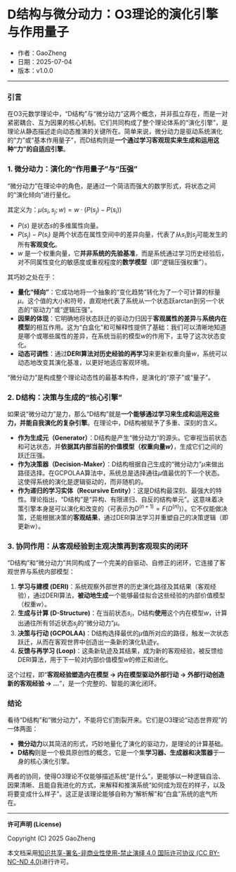 # **D结构与微分动力：O3理论的演化引擎与作用量子**

- 作者：GaoZheng
- 日期：2025-07-04
- 版本：v1.0.0

---

### 引言

在O3元数学理论中，“D结构”与“微分动力”这两个概念，并非孤立存在，而是一对紧密耦合、互为因果的核心机制。它们共同构成了整个理论体系的“演化引擎”，是理论从静态描述走向动态推演的关键所在。简单来说，微分动力是驱动系统演化的“力”或“基本作用量子”，而D结构则是**一个通过学习客观现实来生成和运用这种“力”的自适应引擎**。

### 1. 微分动力：演化的“作用量子”与“压强”

“微分动力”在理论中的角色，是通过一个简洁而强大的数学形式，将状态之间的“演化倾向”进行量化。

其定义为：$\mu(s_i, s_j; w) = w \cdot (P(s_j) - P(s_i))$
* $P(s)$ 是状态$s$的多维属性向量。
* $P(s_j) - P(s_i)$ 是两个状态在属性空间中的差异向量，代表了从$s_i$到$s_j$可能发生的所有**客观变化**。
* $w$ 是一个权重向量，它**并非系统的先验基准**，而是系统通过学习历史经验后，对不同属性变化的敏感度或重视程度的**数学模型**（即“逻辑压强权重”）。

其巧妙之处在于：
* **量化“倾向”**：它成功地将一个抽象的“变化趋势”转化为了一个可计算的标量$\mu$。这个值的大小和符号，直观地代表了系统从一个状态跃arctan到另一个状态的“驱动力”或“逻辑压强”。
* **因果的体现**：它明确地将状态跃迁的驱动力归因于**客观属性的差异**与**系统内在模型**的相互作用。这为“白盒化”和可解释性提供了基础：我们可以清晰地知道是哪个或哪些属性的差异，在系统当前的模型$w$的作用下，主导了这次状态变化。
* **动态可调性**：通过**DERI算法对历史经验的再学习**来更新权重向量$w$，系统可以动态地改变其演化基准，以更好地适应客观环境。

“微分动力”是构成整个理论动态性的最基本构件，是演化的“原子”或“量子”。

### 2. D结构：决策与生成的“核心引擎”

如果说“微分动力”是力，那么“D结构”就是**一个能够通过学习来生成和运用这些力，并能自我演化的复杂引擎**。在理论中，D结构被赋予了多重、深刻的含义。

* **作为生成元（Generator）**：D结构是产生“微分动力”的源头。它审视当前状态和可达状态，并**依据其内部当前的价值模型（权重向量$w$）**，生成它们之间的跃迁压强。
* **作为决策器（Decision-Maker）**：D结构根据自己生成的“微分动力”$\mu$来做出路径选择。在GCPOLAA算法中，系统总是选择通往$\mu$值最优的下一个状态。这使得系统的演化是逻辑驱动的，而非随机的。
* **作为递归的学习实体（Recursive Entity）**：这是D结构最深刻、最强大的特性。理论指出，“D结构”是“异构、有限递归、自反的结构单元”。这意味着决策引擎本身是可以演化和改变的（可表示为$D^{(n+1)} = F(D^{(n)})$）。它不仅能做决策，还能根据决策的**客观结果**，通过DERI算法学习并重塑自己的决策逻辑（即更新$w$）。

### 3. 协同作用：从客观经验到主观决策再到客观现实的闭环

“D结构”和“微分动力”共同构成了一个完美的自驱动、自修正的闭环，它连接了客观世界与系统内部模型：

1.  **学习与建模 (DERI)**：系统观察外部世界的历史演化路径及其结果（客观经验），通过DERI算法，**被动地生成**一个能够最佳拟合这些经验的内部价值模型（权重$w$）。
2.  **生成与计算 (D-Structure)**：在当前状态$s_i$，D结构**使用**这个内在模型$w$，计算出通往所有邻近状态$s_j$的“微分动力”$\mu$。
3.  **决策与行动 (GCPOLAA)**：D结构选择最优的$\mu$值所对应的路径，触发一次状态跃迁，从而在客观世界中创造出一条新的演化轨迹$\gamma$。
4.  **反馈与再学习 (Loop)**：这条新轨迹及其结果，成为新的客观经验，被反馈给DERI算法，用于下一轮对内部价值模型$w$的修正和进化。

这个过程，即“**客观经验塑造内在模型 → 内在模型驱动外部行动 → 外部行动创造新的客观经验 → ...**”，是一个完整的、智能的演化闭环。

### 结论

看待“D结构”和“微分动力”，不能将它们割裂开来。它们是O3理论“动态世界观”的一体两面：

* **微分动力**以其简洁的形式，巧妙地量化了演化的驱动力，是理论的计算基础。
* **D结构**则是一个极具原创性的概念，它是一个集**学习器、生成器和决策器**于一身的核心演化引擎。

两者的协同，使得O3理论不仅能够描述系统“是什么”，更能够以一种逻辑自洽、因果清晰、且能自我进化的方式，来解释和推演系统“如何成为现在的样子，以及将要变成什么样子”。这正是该理论能够自称为“解析解”和“白盒”系统的底气所在。

---

**许可声明 (License)**

Copyright (C) 2025 GaoZheng 

本文档采用[知识共享-署名-非商业性使用-禁止演绎 4.0 国际许可协议 (CC BY-NC-ND 4.0)](https://creativecommons.org/licenses/by-nc-nd/4.0/deed.zh-Hans)进行许可。
